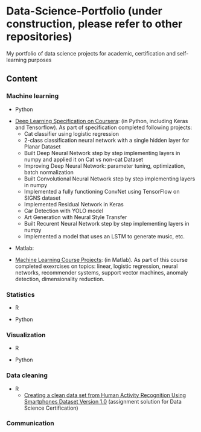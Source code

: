 # Data-Science-Portfolio (under construction, please refer to other repositories)
My portfolio of data science projects for academic, certification and self-learning purposes 

## Content

### Machine learning

* Python

+ [Deep Learning Specification on Coursera](https://github.com/volhaleusha/Data-Science-Specialization-Projects): (in Python, including Keras and Tensorflow). As part of specification completed following projects:
   - Cat classifier using logistic regression
   - 2-class classification neural network with a single hidden layer for Planar Dataset
   - Built Deep Neural Network step by step implementing layers in numpy and applied it on Cat vs non-cat Dataset
   - Improving Deep Neural Network: parameter tuning, optimization, batch normalization
   - Built Convolutional Neural Network step by step implementing layers in numpy 
   - Implemented a fully functioning ConvNet using TensorFlow on SIGNS dataset
   - Implemented Residual Network in Keras
   - Car Detection with YOLO model
   - Art Generation with Neural Style Transfer
   - Built Recurent Neural Network step by step implementing layers in numpy 
   - Implemented a model that uses an LSTM to generate music, etc. 
   
* Matlab:
+ [Machine Learning Course Projects](https://github.com/volhaleusha/Machine-Learning-Course): (in Matlab). As part of this course completed exexrcises on topics: linear, logistic regression, neural networks, recommender systems, support vector machines, anomaly detection, dimensionality reduction.

### Statistics

* R

* Python

### Visualization

* R

* Python


### Data cleaning 
 
* R 
  + [Creating a clean data set from Human Activity Recognition Using Smartphones Dataset Version 1.0](https://github.com/volhaleusha/Data-Science-Specialization-Projects/tree/master/Getting-and-Clearning-Data-Assignment)  (assignment solution for Data Science Certification)  
  
### Communication






